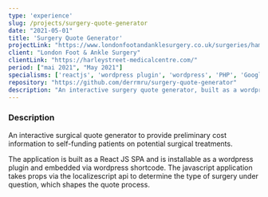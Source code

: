 ```yaml
---
type: 'experience'
slug: /projects/surgery-quote-generator
date: "2021-05-01"
title: 'Surgery Quote Generator'
projectLink: "https://www.londonfootandanklesurgery.co.uk/surgeries/hammer-toe-surgery/"
client: "London Foot & Ankle Surgery"
clientLink: "https://harleystreet-medicalcentre.com/"
period: ["mai 2021", "May 2021"]
specialisms: ['reactjs', 'wordpress plugin', 'wordpress', 'PHP', 'Google Web App']
repository: "https://github.com/derrmru/surgery-quote-generator"
description: "An interactive surgery quote generator, built as a wordpress plugin."
---
```


### Description

An interactive surgical quote generator to provide preliminary cost information to self-funding patients on potential surgical treatments.

The application is built as a React JS SPA and is installable as a wordpress plugin and embedded via wordpress shortcode. The javascript application takes props via the localizescript api to determine the type of surgery under question, which shapes the quote process.

